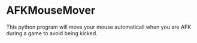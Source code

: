 # AFKMouseMover
 This python program will move your mouse automaticall when you are AFK during a game to avoid being kicked.
